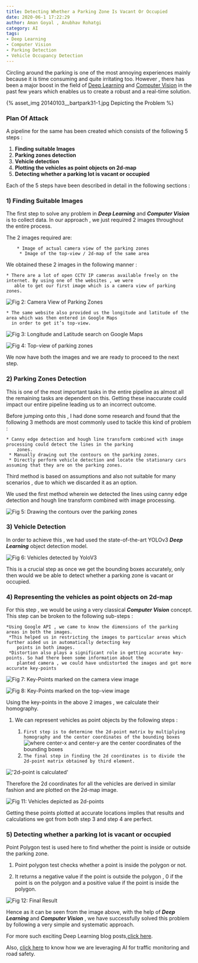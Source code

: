 ```yaml
---
title: Detecting Whether a Parking Zone Is Vacant Or Occupied
date: 2020-06-1 17:22:29
author: Aman Goyal , Anubhav Rohatgi
category: AI
tags: 
- Deep Learning  
- Computer Vision
- Parking Detection
- Vehicle Occupancy Detection
---
```


Circling around the parking is one of the most annoying experiences mainly because it is time consuming and quite irritating too.
However , there has been a major boost in the field of [Deep Learning](https://nayan.co/#/home) and [Computer Vision](https://nayan.co/#/home) in the past few years which enables us to create a robust and a real-time solution.

{% asset_img 20140103__bartpark31-1.jpg Depicting the Problem %}

### Plan Of Attack

 A pipeline for the same has been created which consists of  the following 5 steps :


 1. **Finding suitable Images** 
 2. **Parking zones detection**
 3. **Vehicle detection**
 4. **Plotting the vehicles as point objects on 2d-map**
 5. **Detecting whether a parking lot is vacant or occupied** 

Each of the 5 steps have been described in detail in the following sections :

### 1) Finding Suitable Images

The first step to solve any problem in ***Deep Learning*** and ***Computer Vision*** is to collect data.
In our approach , we just required 2 images throughout the entire process.

The 2 images required are:

        * Image of actual camera view of the parking zones
         * Image of the top-view / 2d-map of the same area

We obtained these 2 images in the following manner :

	* There are a lot of open CCTV IP cameras available freely on the internet. By using one of the websites , we were 
	   able to get our first image which is a camera view of parking zones.

![Fig 2: Camera View of Parking Zones](2.png)

	* The same website also provided us the longitude and latitude of the area which was then entered in Google Maps 
	  in order to get it’s top-view.

![Fig 3: Longitude and Latitude search on Google Maps](3.png)

![Fig 4:  Top-view of parking zones](4.png)

We now have both the images and we are ready to proceed to the next step.

### 2) Parking Zones Detection

This is one of the most important tasks in the entire pipeline as almost all the remaining tasks are dependent on this. Getting these inaccurate could impact our entire pipeline leading us to an incorrect outcome.

Before jumping onto this , I had done some research and found that the following 3 methods are most commonly used to tackle this kind of problem :

	* Canny edge detection and hough line transform combined with image processing could detect the lines in the parking 
		zones.
	 * Manually drawing out the contours on the parking zones.
	 * Directly perform vehicle detection and locate the stationary cars assuming that they are on the parking zones.

Third method is based on assumptions and also not suitable for many scenarios , due to which we discarded it as an option.

We used the first method wherein we detected the lines using canny edge detection and hough line transform combined with image processing.

![Fig 5:  Drawing the contours over the parking zones](5.jpg)

### 3) Vehicle Detection

In order to achieve this , we had used the state-of-the-art YOLOv3 ***Deep Learning*** object detection model.

![Fig 6:  Vehicles detected by YoloV3](6.jpg)

This is a crucial step as once we get the bounding boxes accurately, only  then would we be able to detect whether a parking zone is vacant or occupied.

### 4) Representing the vehicles as point objects on 2d-map

For this step , we would be using a very classical ***Computer Vision*** concept.
This step can be broken to the following sub-steps :

	*Using Google API , we came to know the dimensions of the parking areas in both the images. 
	 *This helped us in restricting the images to particular areas which further aided us in automatically detecting key 
		points in both images.
	 *Distortion also plays a significant role in getting accurate key-points. So had there been some information about the 
		planted camera , we could have undistorted the images and got more accurate key-points 

![Fig 7:   Key-Points marked on the camera view image](7.jpg)

![Fig 8:   Key-Points marked on the top-view image](8.jpg)

Using the key-points in the above 2 images , we calculate their homography.

1. We can represent vehicles as point objects by the following steps  :

   1. `First step is to determine the 2d-point matrix by multiplying homography and the center coordinates of the bounding boxes`
![where center-x and center-y are the center coordinates of the bounding boxes](9.jpg)
   2. `The final step in finding the 2d coordinates is to divide the 2d-point matrix obtained by third element.`


!['2d-point is calculated'](10.png)

Therefore the 2d coordinates for all the vehicles are derived in similar fashion and are plotted on the 2d-map 
		image.

![Fig 11:   Vehicles depicted as 2d-points ](11.jpg)

Getting these points plotted at accurate locations implies that results and calculations we got from both step 3 
		and step 4 are perfect.

### 5) Detecting whether a parking lot is vacant or occupied

Point Polygon test is used here to find whether the point is inside or outside the parking zone.

1. Point polygon test checks whether a point is inside the polygon or not.

2. It returns a negative value if the point is outside the polygon , 0 if the point is on the polygon and a 
	positive value if the point is inside the polygon.

![Fig 12:   Final Result  ](12.jpg)

Hence as it can be seen from the image above, with the help of ***Deep Learning*** and ***Computer Vision*** , we have successfully solved this problem by following a very simple and systematic approach.

For more such exciting Deep Learning blog posts,[click here](https://nayan.co/blog/).

Also, [click here](https://nayan.co/#/home) to know how we are leveraging AI for traffic monitoring and road safety.

